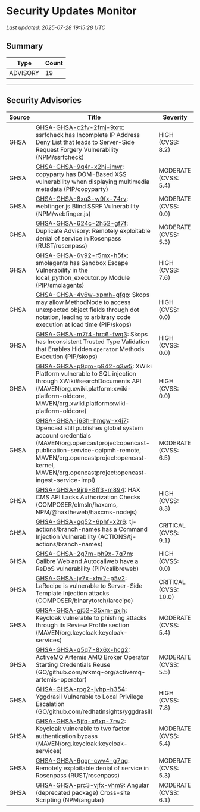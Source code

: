 # Security Updates Monitor

*Last updated: 2025-07-28 19:15:28 UTC*

## Summary
| Type | Count |
|------|-------|
| ADVISORY | 19 |

---

## Security Advisories

| Source | Title | Severity | Date |
|--------|-------|----------|------|
| GHSA | [GHSA-GHSA-c2fv-2fmj-9xrx](https://github.com/advisories/GHSA-c2fv-2fmj-9xrx): ssrfcheck has Incomplete IP Address Deny List that leads to Server-Side Request Forgery Vulnerability (NPM/ssrfcheck) | HIGH (CVSS: 8.2) | 2025-07-28 |
| GHSA | [GHSA-GHSA-9q4r-x2hj-jmvr](https://github.com/advisories/GHSA-9q4r-x2hj-jmvr): copyparty has DOM-Based XSS vulnerability when displaying multimedia metadata (PIP/copyparty) | MODERATE (CVSS: 5.4) | 2025-07-28 |
| GHSA | [GHSA-GHSA-8xq3-w9fx-74rv](https://github.com/advisories/GHSA-8xq3-w9fx-74rv): webfinger.js Blind SSRF Vulnerability (NPM/webfinger.js) | MODERATE (CVSS: 0.0) | 2025-07-28 |
| GHSA | [GHSA-GHSA-624c-2h52-gf7f](https://github.com/advisories/GHSA-624c-2h52-gf7f): Duplicate Advisory: Remotely exploitable denial of service in Rosenpass (RUST/rosenpass) | MODERATE (CVSS: 5.3) | 2025-07-28 |
| GHSA | [GHSA-GHSA-6v92-r5mx-h5fx](https://github.com/advisories/GHSA-6v92-r5mx-h5fx): smolagents has Sandbox Escape Vulnerability in the local_python_executor.py Module (PIP/smolagents) | HIGH (CVSS: 7.6) | 2025-07-27 |
| GHSA | [GHSA-GHSA-4v6w-xpmh-gfgp](https://github.com/advisories/GHSA-4v6w-xpmh-gfgp): Skops may allow MethodNode to access unexpected object fields through dot notation, leading to arbitrary code execution at load time (PIP/skops) | HIGH (CVSS: 0.0) | 2025-07-25 |
| GHSA | [GHSA-GHSA-m7f4-hrc6-fwg3](https://github.com/advisories/GHSA-m7f4-hrc6-fwg3): Skops has Inconsistent Trusted Type Validation that Enables Hidden `operator` Methods Execution (PIP/skops) | HIGH (CVSS: 0.0) | 2025-07-25 |
| GHSA | [GHSA-GHSA-p9qm-p942-q3w5](https://github.com/advisories/GHSA-p9qm-p942-q3w5): XWiki Platform vulnerable to SQL injection through XWiki#searchDocuments API (MAVEN/org.xwiki.platform:xwiki-platform-oldcore, MAVEN/org.xwiki.platform:xwiki-platform-oldcore) | HIGH (CVSS: 0.0) | 2025-07-25 |
| GHSA | [GHSA-GHSA-j63h-hmgw-x4j7](https://github.com/advisories/GHSA-j63h-hmgw-x4j7): Opencast still publishes global system account credentials  (MAVEN/org.opencastproject:opencast-publication-service-oaipmh-remote, MAVEN/org.opencastproject:opencast-kernel, MAVEN/org.opencastproject:opencast-ingest-service-impl) | MODERATE (CVSS: 6.5) | 2025-07-25 |
| GHSA | [GHSA-GHSA-9jr9-8ff3-m894](https://github.com/advisories/GHSA-9jr9-8ff3-m894): HAX CMS API Lacks Authorization Checks (COMPOSER/elmsln/haxcms, NPM/@haxtheweb/haxcms-nodejs) | HIGH (CVSS: 8.3) | 2025-07-25 |
| GHSA | [GHSA-GHSA-gq52-6phf-x2r6](https://github.com/advisories/GHSA-gq52-6phf-x2r6): tj-actions/branch-names has a Command Injection Vulnerability (ACTIONS/tj-actions/branch-names) | CRITICAL (CVSS: 9.1) | 2025-07-25 |
| GHSA | [GHSA-GHSA-2g7m-ph9x-7q7m](https://github.com/advisories/GHSA-2g7m-ph9x-7q7m): Calibre Web and Autocaliweb have a ReDoS vulnerability (PIP/calibreweb) | HIGH (CVSS: 0.0) | 2025-07-24 |
| GHSA | [GHSA-GHSA-jv7x-xhv2-p5v2](https://github.com/advisories/GHSA-jv7x-xhv2-p5v2): LaRecipe is vulnerable to Server-Side Template Injection attacks (COMPOSER/binarytorch/larecipe) | CRITICAL (CVSS: 10.0) | 2025-07-14 |
| GHSA | [GHSA-GHSA-gj52-35xm-gxjh](https://github.com/advisories/GHSA-gj52-35xm-gxjh): Keycloak vulnerable to phishing attacks through its Review Profile section (MAVEN/org.keycloak:keycloak-services) | MODERATE (CVSS: 5.4) | 2025-07-10 |
| GHSA | [GHSA-GHSA-q5q7-8x6x-hcg2](https://github.com/advisories/GHSA-q5q7-8x6x-hcg2): ActiveMQ Artemis AMQ Broker Operator Starting Credentials Reuse (GO/github.com/arkmq-org/activemq-artemis-operator) | MODERATE (CVSS: 5.5) | 2025-05-26 |
| GHSA | [GHSA-GHSA-rpg2-jvhp-h354](https://github.com/advisories/GHSA-rpg2-jvhp-h354): Yggdrasil Vulnerable to Local Privilege Escalation (GO/github.com/redhatinsights/yggdrasil) | HIGH (CVSS: 7.8) | 2025-05-14 |
| GHSA | [GHSA-GHSA-5jfq-x6xp-7rw2](https://github.com/advisories/GHSA-5jfq-x6xp-7rw2): Keycloak vulnerable to two factor authentication bypass (MAVEN/org.keycloak:keycloak-services) | MODERATE (CVSS: 5.4) | 2025-04-30 |
| GHSA | [GHSA-GHSA-6ggr-cwv4-g7qg](https://github.com/advisories/GHSA-6ggr-cwv4-g7qg): Remotely exploitable denial of service in Rosenpass (RUST/rosenpass) | MODERATE (CVSS: 5.3) | 2023-12-21 |
| GHSA | [GHSA-GHSA-prc3-vjfx-vhm9](https://github.com/advisories/GHSA-prc3-vjfx-vhm9): Angular (deprecated package) Cross-site Scripting (NPM/angular) | MODERATE (CVSS: 6.1) | 2022-07-16 |


